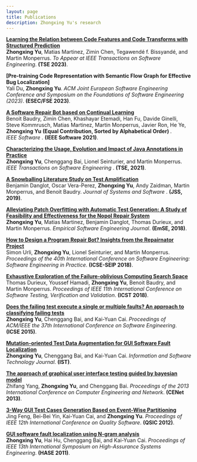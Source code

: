 ```yaml
---
layout: page
title: Publications
description: Zhongxing Yu's research
---
```


<b>[Learning the Relation between Code Features and Code Transforms with Structured Prediction](https://ieeexplore.ieee.org/document/10130317)</b> <br> 
<b>Zhongxing Yu</b>, Matias Martinez, Zimin Chen, Tegawendé f. Bissyandé, and Martin Monperrus.
<i>To Appear at IEEE Transactions on Software Engineering</i>. <b>(TSE 2023)</b>. 

<b>[Pre-training Code Representation with Semantic Flow Graph for Effective Bug Localization] </b> <br> 
Yali Du, <b>Zhongxing Yu</b>.
<i>ACM Joint European Software Engineering Conference and Symposium on the Foundations of Software Engineering (2023)</i>. <b>(ESEC/FSE 2023)</b>.

<b>[A Software Repair Bot based on Continual Learning](https://ieeexplore.ieee.org/abstract/document/9393494)</b> <br> 
Benoit Baudry, Zimin Chen, Khashayar Etemadi, Han Fu, Davide Ginelli, Steve Kommrusch, Matias Martinez, Martin Monperrus, Javier Ron, He Ye, <b>Zhongxing Yu</b> <b> (Equal Contribution, Sorted by Alphabetical Order) </b>.  
<i>IEEE Software </i>. <b>(IEEE Software 2021)</b>. 

<b>[Characterizing the Usage, Evolution and Impact of Java Annotations in Practice](https://ieeexplore.ieee.org/abstract/document/8686056)</b> <br> 
<b>Zhongxing Yu</b>, Chenggang Bai, Lionel Seinturier, and Martin Monperrus.
<i>IEEE Transactions on Software Engineering </i>. <b>(TSE, 2021)</b>. 

<b>[A Snowballing Literature Study on Test Amplification](https://www.sciencedirect.com/science/article/pii/S0164121219301736)</b> <br> 
Benjamin Danglot, Oscar Vera-Perez, <b>Zhongxing Yu</b>, Andy Zaidman, Martin Monperrus, and Benoit Baudry.
<i>Journal of Systems and Software </i>. <b>(JSS, 2019)</b>. 

<b>[Alleviating Patch Overfitting with Automatic Test Generation: A Study of Feasibility and Effectiveness for the Nopol Repair System](https://link.springer.com/article/10.1007/s10664-018-9619-4)</b> <br> 
<b>Zhongxing Yu</b>, Matias Martinez, Benjamin Danglot, Thomas Durieux, and Martin Monperrus.
<i>Empirical Software Engineering Journal</i>. <b>(EmSE, 2018)</b>. 

<b>[How to Design a Program Repair Bot? Insights from the Repairnator Project](https://dl.acm.org/citation.cfm?id=3183540)</b> <br> 
Simon Urli, <b>Zhongxing Yu</b>, Lionel Seinturier, and Martin Monperrus.
<i>Proceedings of the 40th International Conference on Software Engineering: Software Engineering in Practice</i>. <b>(ICSE-SEIP 2018)</b>. 

<b>[Exhaustive Exploration of the Failure-oblivious Computing Search Space](https://ieeexplore.ieee.org/abstract/document/8367043)</b> <br> 
Thomas Durieux, Youssef Hamadi, <b>Zhongxing Yu</b>, Benoit Baudry, and Martin Monperrus. 
<i>Proceedings of IEEE 11th International Conference on Software Testing, Verification and Validation</i>. <b>(ICST 2018)</b>.

<b>[Does the failing test execute a single or multiple faults? An approach to classifying failing tests](https://dl.acm.org/citation.cfm?id=2818866)</b> <br> 
<b>Zhongxing Yu</b>, Chenggang Bai, and Kai-Yuan Cai. 
<i>Proceedings of ACM/IEEE the 37th International Conference on Software Engineering</i>. <b>(ICSE 2015)</b>.

<b>[Mutation-oriented Test Data Augmentation for GUI Software Fault Localization](https://www.sciencedirect.com/science/article/pii/S095058491300150X)</b> <br> 
<b>Zhongxing Yu</b>, Chenggang Bai, and Kai-Yuan Cai. 
<i>Information and Software Technology Journal</i>. <b>(IST)</b>.

<b>[The approach of graphical user interface testing guided by bayesian model](https://link.springer.com/chapter/10.1007/978-3-319-01766-2_44)</b> <br> 
Zhifang Yang, <b>Zhongxing Yu</b>, and Chenggang Bai. 
<i>Proceedings of the 2013 International Conference on Computer Engineering and Network</i>. <b>(CENet 2013)</b>.

<b>[3-Way GUI Test Cases Generation Based on Event-Wise Partitioning](https://ieeexplore.ieee.org/abstract/document/6319229)</b> <br> 
Jing Feng, Bei-Bei Yin, Kai-Yuan Cai, and <b>Zhongxing Yu</b>. 
<i>Proceedings of IEEE 12th International Conference on Quality Software</i>. <b>(QSIC 2012)</b>.

<b>[GUI software fault localization using N-gram analysis](https://ieeexplore.ieee.org/abstract/document/6113915)</b> <br> 
<b>Zhongxing Yu</b>, Hai Hu, Chenggang Bai, and Kai-Yuan Cai. 
<i>Proceedings of IEEE 13th International Symposium on High-Assurance Systems Engineering</i>. <b>(HASE 2011)</b>.


<!-- Note: this is how to write a comment in HTML. Everything in here won't show up on your webpage.-->

<!--
To increase the size of the title, use fewer # in front of the paper title.
To decrease the size of the title, use more #. 
To remove the italics, remove the * before and after the description
To remove the underline from the title, remove the <u> tags (<u> and </u>)
-->
